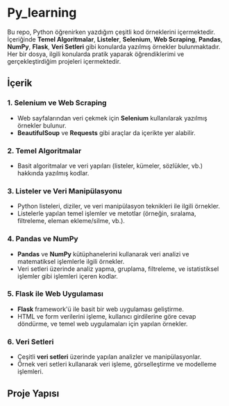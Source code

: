 # Py_learning

Bu repo, Python öğrenirken yazdığım çeşitli kod örneklerini içermektedir. İçeriğinde **Temel Algoritmalar**, **Listeler**, **Selenium**, **Web Scraping**, **Pandas**, **NumPy**, **Flask**, **Veri Setleri** gibi konularda yazılmış örnekler bulunmaktadır. Her bir dosya, ilgili konularda pratik yaparak öğrendiklerimi ve gerçekleştirdiğim projeleri içermektedir.

## İçerik

### 1. **Selenium ve Web Scraping**
- Web sayfalarından veri çekmek için **Selenium** kullanılarak yazılmış örnekler bulunur.
- **BeautifulSoup** ve **Requests** gibi araçlar da içerikte yer alabilir.

### 2. **Temel Algoritmalar**
- Basit algoritmalar ve veri yapıları (listeler, kümeler, sözlükler, vb.) hakkında yazılmış kodlar.

### 3. **Listeler ve Veri Manipülasyonu**
- Python listeleri, diziler, ve veri manipülasyon teknikleri ile ilgili örnekler.
- Listelerle yapılan temel işlemler ve metotlar (örneğin, sıralama, filtreleme, eleman ekleme/silme, vb.).

### 4. **Pandas ve NumPy**
- **Pandas** ve **NumPy** kütüphanelerini kullanarak veri analizi ve matematiksel işlemlerle ilgili örnekler.
- Veri setleri üzerinde analiz yapma, gruplama, filtreleme, ve istatistiksel işlemler gibi işlemleri içeren kodlar.

### 5. **Flask ile Web Uygulaması**
- **Flask** framework'ü ile basit bir web uygulaması geliştirme.
- HTML ve form verilerini işleme, kullanıcı girdilerine göre cevap döndürme, ve temel web uygulamaları için yapılan örnekler.

### 6. **Veri Setleri**
- Çeşitli **veri setleri** üzerinde yapılan analizler ve manipülasyonlar.
- Örnek veri setleri kullanarak veri işleme, görselleştirme ve modelleme işlemleri.

## Proje Yapısı

